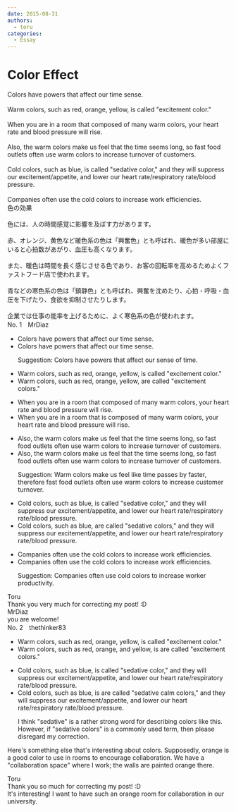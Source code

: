 ```yaml
---
date: 2015-08-31
authors:
  - toru
categories:
  - Essay
---
```


<h1 id="subject_show">Color Effect</h1>
<div class="date" hidden>Aug 31, 2015 11:25</div>
<div id="post"><div id="body_show_ori">
Colors have powers that affect our time sense.<br/><br/>Warm colors, such as red, orange, yellow, is called "excitement color."<br/><br/>When you are in a room that composed of many warm colors, your heart rate and blood pressure will rise.<br/><br/>Also, the warm colors make us feel that the time seems long, so fast food outlets often use warm colors to increase turnover of customers.<br/><br/>Cold colors, such as blue, is called "sedative color," and they will suppress our excitement/appetite, and lower our heart rate/respiratory rate/blood pressure.<br/><br/>Companies often use the cold colors to increase work efficiencies.
</div></div>

<!-- more -->

<div id="post_ja"><div id="body_show_mo">
色の効果<br/><br/>色には、人の時間感覚に影響を及ぼす力があります。<br/><br/>赤、オレンジ、黄色など暖色系の色は「興奮色」とも呼ばれ、暖色が多い部屋にいると心拍数があがり、血圧も高くなります。<br/><br/>また、暖色は時間を長く感じさせる色であり、お客の回転率を高めるためよくファストフード店で使われます。<br/><br/>青などの寒色系の色は「鎮静色」とも呼ばれ、興奮を沈めたり、心拍・呼吸・血圧を下げたり、食欲を抑制させたりします。<br/><br/>企業では仕事の能率を上げるために、よく寒色系の色が使われます。
</div></div>
<div id="block"><div class="first_name"> No. 1　<span class="just_name">MrDiaz</span></div><div id="block2">
<ul class="correction_field">
<li class="incorrect">Colors have powers that affect our time sense.</li>
<li class="corrected correct">
Colors have powers that affect our time sense.
<p class="correction_comment">Suggestion: Colors have powers that affect our sense of time.</p>
</li>
</ul>
<ul class="correction_field">
<li class="incorrect">Warm colors, such as red, orange, yellow, is called "excitement color."</li>
<li class="corrected correct">
Warm colors, such as red, orange, yellow,<span class="f_blue"> are</span> called "excitement color<span class="f_blue">s</span>."
</li>
</ul>
<ul class="correction_field">
<li class="incorrect">When you are in a room that composed of many warm colors, your heart rate and blood pressure will rise.</li>
<li class="corrected correct">
When you are in a room that <span class="f_blue">is </span>composed of many warm colors, your heart rate and blood pressure will rise.
</li>
</ul>
<ul class="correction_field">
<li class="incorrect">Also, the warm colors make us feel that the time seems long, so fast food outlets often use warm colors to increase turnover of customers.</li>
<li class="corrected correct">
Also,<span class="sline"> the</span> warm colors make us feel that <span class="sline">the</span> time seems long, so fast food outlets often use warm colors to increase turnover of customers.
<p class="correction_comment">Suggestion: Warm colors make us feel like time passes by faster, therefore fast food outlets often use warm colors to increase customer turnover.</p>
</li>
</ul>
<ul class="correction_field">
<li class="incorrect">Cold colors, such as blue, is called "sedative color," and they will suppress our excitement/appetite, and lower our heart rate/respiratory rate/blood pressure.</li>
<li class="corrected correct">
Cold colors, such as blue, <span class="f_blue">are</span> called "sedative color<span class="f_blue">s</span>," and they will suppress our excitement/appetite, and lower our heart rate/respiratory rate/blood pressure.
</li>
</ul>
<ul class="correction_field">
<li class="incorrect">Companies often use the cold colors to increase work efficiencies.</li>
<li class="corrected correct">
Companies often use <span class="sline">the</span> cold colors to increase work efficiencies.
<p class="correction_comment">Suggestion: Companies often use cold colors to increase worker productivity.</p>
</li>
</ul>
</div><div class="name"><span class="just_name">Toru</span><br>
Thank you very much for correcting my post! :D
</div>
<div class="name"><span class="just_name">MrDiaz</span><br>
you are welcome!
</div>
</div>
<div id="block"><div class="first_name"> No. 2　<span class="just_name">thethinker83</span></div><div id="block2">
<ul class="correction_field">
<li class="incorrect">Warm colors, such as red, orange, yellow, is called "excitement color."</li>
<li class="corrected correct">
Warm colors, such as red, orange, <span class="f_blue">and </span>yellow, <span class="sline"><span class="f_red">is</span></span> <span class="f_blue">are </span>called "excitement color<span class="f_blue">s</span>."
</li>
</ul>
<ul class="correction_field">
<li class="incorrect">Cold colors, such as blue, is called "sedative color," and they will suppress our excitement/appetite, and lower our heart rate/respiratory rate/blood pressure.</li>
<li class="corrected correct">
Cold colors, such as blue, <span class="sline"><span class="f_red">is</span></span> <span class="f_blue">are </span>called "<span class="sline"><span class="f_red">sedative</span></span> <span class="f_blue">calm </span>color<span class="f_blue">s</span>," and they will suppress our excitement/appetite, and lower our heart rate/respiratory rate/blood pressure.
<p class="correction_comment">I think "sedative" is a rather strong word for describing colors like this.  However, if "sedative colors" is a commonly used term, then please disregard my correction.</p>
</li>
</ul>
<p class="comment_small">
 Here's something else that's interesting about colors.  Supposedly, orange is a good color to use in rooms to encourage collaboration.  We have a "collaboration space" where I work; the walls are painted orange there.
</p>

</div><div class="name"><span class="just_name">Toru</span><br>
Thank you so much for correcting my post! :D<br/>It's interesting! I want to have such an orange room for collaboration in our university.
</div>
</div>
